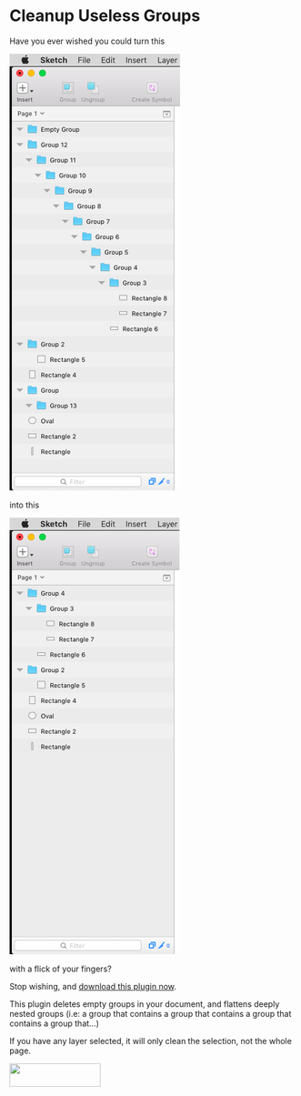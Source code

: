 # Cleanup Useless Groups

Have you ever wished you could turn this

![](screenshot01.png)

into this

![](screenshot02.png)

with a flick of your fingers?

Stop wishing, and [download this plugin now](https://github.com/bomberstudios/Cleanup-Useless-Groups/archive/master.zip).

This plugin deletes empty groups in your document, and flattens deeply nested groups (i.e: a group that contains a group that contains a group that contains a group that…)

If you have any layer selected, it will only clean the selection, not the whole page.

<a href="https://sketchpacks.com/bomberstudios/Cleanup-Useless-Groups/install">
  <img width="160" height="41" src="http://sketchpacks-com.s3.amazonaws.com/assets/badges/sketchpacks-badge-install.png" >
</a>